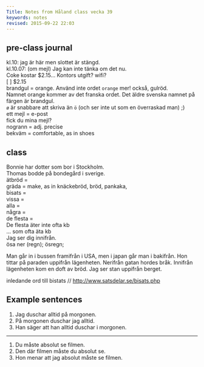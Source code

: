 ```yaml
---
Title: Notes from Håland class vecka 39
keywords: notes
revised: 2015-09-22 22:03 
---
```


pre-class journal
-----------------
kl.10: jag är här men slottet är stängd.  
kl.10.07: (om mejl) Jag kan inte tänka om det nu.  
Coke kostar $2.15... Kontors utgift? wifi?  
[ ] $2.15  
brandgul = orange. Använd inte ordet `orange` mer! också, gulröd.  
Namnet orange kommer av det franska ordet. Det äldre svenska namnet på färgen är brandgul.  
`ø` är snabbare att skriva än `ö` (och ser inte ut som en överraskad man) ;)  
ett mejl = e-post  
fick du mina mejl?  
nogrann = adj. precise  
bekväm = comfortable, as in shoes  

class
-----------------
Bonnie har dotter som bor i Stockholm.  
Thomas bodde på bondegård i sverige.  
ätbröd =   
gräda = make, as in knäckebröd, bröd, pankaka,   
bisats =   
vissa =   
alla =   
några =   
de flesta =   
De flesta äter inte ofta kb  
... som ofta äta kb  
Jag ser dig innifrån.  
ösa ner (regn); ösregn;  

Man går in i bussen framifrån i USA, men i japan går man i bakifrån.
Hon tittar på paraden uppifrån lägenheten.
Nerifrån gatan hordes bråk.
Innifrån lägenheten kom en doft av bröd.
Jag ser stan uppifrån berget.

inledande ord till bistats // <http://www.satsdelar.se/bisats.php>


Example sentences
-----------------

1. Jag duschar alltid på morgonen.
2. På morgonen duschar jag alltid.
3. Han säger att han alltid duschar i morgonen.

- - -

1. Du måste absolut se filmen.
2. Den där filmen måste du absolut se.
3. Hon menar att jag absolut måste se filmen.
